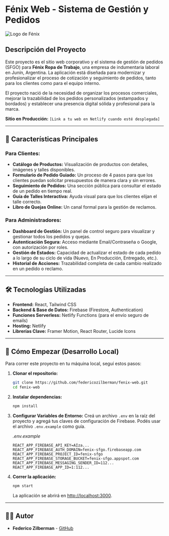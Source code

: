 # Fénix Web - Sistema de Gestión y Pedidos

![Logo de Fénix](https://st5.depositphotos.com/1020070/65598/v/600/depositphotos_655984974-stock-illustration-phoenix-bird-icon-firebird-fire.jpg)

## Descripción del Proyecto

Este proyecto es el sitio web corporativo y el sistema de gestión de pedidos (SFGO) para **Fénix Ropa de Trabajo**, una empresa de indumentaria laboral en Junín, Argentina. La aplicación está diseñada para modernizar y profesionalizar el proceso de cotización y seguimiento de pedidos, tanto para los clientes como para el equipo interno.

El proyecto nació de la necesidad de organizar los procesos comerciales, mejorar la trazabilidad de los pedidos personalizados (estampados y bordados) y establecer una presencia digital sólida y profesional para la marca.

**Sitio en Producción:** `[Link a tu web en Netlify cuando esté desplegada]`

---

## 🚀 Características Principales

### Para Clientes:
* **Catálogo de Productos:** Visualización de productos con detalles, imágenes y talles disponibles.
* **Formulario de Pedido Guiado:** Un proceso de 4 pasos para que los clientes puedan solicitar presupuestos de manera clara y sin errores.
* **Seguimiento de Pedidos:** Una sección pública para consultar el estado de un pedido en tiempo real.
* **Guía de Talles Interactiva:** Ayuda visual para que los clientes elijan el talle correcto.
* **Libro de Quejas Online:** Un canal formal para la gestión de reclamos.

### Para Administradores:
* **Dashboard de Gestión:** Un panel de control seguro para visualizar y gestionar todos los pedidos y quejas.
* **Autenticación Segura:** Acceso mediante Email/Contraseña o Google, con autorización por roles.
* **Gestión de Estados:** Capacidad de actualizar el estado de cada pedido a lo largo de su ciclo de vida (Nuevo, En Producción, Entregado, etc.).
* **Historial de Acciones:** Trazabilidad completa de cada cambio realizado en un pedido o reclamo.

---

## 🛠️ Tecnologías Utilizadas

* **Frontend:** React, Tailwind CSS
* **Backend & Base de Datos:** Firebase (Firestore, Authentication)
* **Funciones Serverless:** Netlify Functions (para el envío seguro de emails)
* **Hosting:** Netlify
* **Librerías Clave:** Framer Motion, React Router, Lucide Icons

---

## 🏁 Cómo Empezar (Desarrollo Local)

Para correr este proyecto en tu máquina local, seguí estos pasos:

1.  **Clonar el repositorio:**
    ```bash
    git clone https://github.com/federicozilberman/fenix-web.git
    cd fenix-web
    ```

2.  **Instalar dependencias:**
    ```bash
    npm install
    ```

3.  **Configurar Variables de Entorno:**
    Creá un archivo `.env` en la raíz del proyecto y agregá tus claves de configuración de Firebase. Podés usar el archivo `.env.example` como guía.

    *.env.example*
    ```
    REACT_APP_FIREBASE_API_KEY=AIza...
    REACT_APP_FIREBASE_AUTH_DOMAIN=fenix-sfgo.firebaseapp.com
    REACT_APP_FIREBASE_PROJECT_ID=fenix-sfgo
    REACT_APP_FIREBASE_STORAGE_BUCKET=fenix-sfgo.appspot.com
    REACT_APP_FIREBASE_MESSAGING_SENDER_ID=112...
    REACT_APP_FIREBASE_APP_ID=1:112...
    ```

4.  **Correr la aplicación:**
    ```bash
    npm start
    ```
    La aplicación se abrirá en [http://localhost:3000](http://localhost:3000).

---

## 👨‍💻 Autor

* **Federico Zilberman** - [GitHub](https://github.com/federicozilberman)
